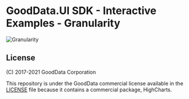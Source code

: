 # GoodData.UI SDK - Interactive Examples - Granularity

![Granularity](/assets/example-localhost-granularity.png)

## License

(C) 2017-2021 GoodData Corporation

This repository is under the GoodData commercial license available in the [LICENSE](LICENSE) file because it contains a commercial package, HighCharts.
